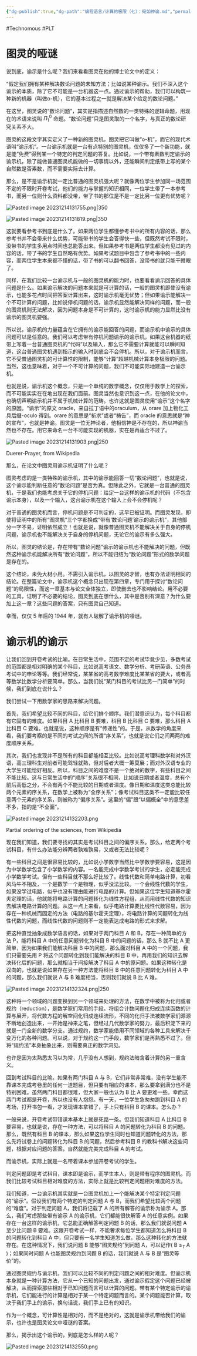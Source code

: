 ```yaml
---
{"dg-publish":true,"dg-path":"编程语言/计算的极限（七）：宛如神谕.md","permalink":"/编程语言/计算的极限（七）：宛如神谕/","created":"2023-10-09T16:11:35.000+08:00","updated":"2024-12-31T10:05:10.000+08:00"}
---
```


#Technomous #PLT 

# 图灵的哑谜

说到底，谕示是什么呢？我们来看看图灵在他的博士论文中的定义：

“假定我们拥有某种解决数论问题的未知方法；比如说某种谕示。我们不深入这个谕示的本质，除了它不可能是一台机器这一点。通过谕示的帮助，我们可以构筑一种新的机器（叫做o-机），它的基本过程之一就是解决某个给定的数论问题。”

在这里，图灵说的“数论问题”，其实是指描述自然数的一类特殊的逻辑命题，用现在的术语来说叫 $\Pi^0_1$ 命题。“数论问题”只是图灵取的一个名字，与真正的数论研究关系不大。

图灵的这段文字其实定义了一种新的图灵机，图灵把它叫做“o-机”，而它的现代术语叫“谕示机”。一台谕示机就是一台有点特别的图灵机，仅仅多了一个新功能，就是能“免费”得到某一个特定的判定问题的答复。比如说，一个带有素数判定谕示的谕示机，除了能做普通图灵机能做的一切事情以外，还能瞬间判定纸带上写的某个自然数是否素数，而不需要实际去计算。

那么，是不是谕示机就一定比普通的图灵机强大呢？就像两位学生参加同一场范围不定的不限时开卷考试，他们的能力与掌握的知识相同，一位学生带了一本参考书，而另一位则什么资料都没带，带了书的那位是不是一定比另一位更有优势呢？

![Pasted image 20231214131755.png|350](/img/user/0.Asset/resource/Pasted%20image%2020231214131755.png)

![Pasted image 20231214131819.png|350](/img/user/0.Asset/resource/Pasted%20image%2020231214131819.png)

这就要看参考书到底是什么了。如果两位学生都懂参考书中的所有内容的话，那么参考书并不会带来什么优势，可能带书的学生会答得快一些，但既然考试不限时，没带书的学生多用点时间也总能答出来。但如果参考书是两位学生都没有见过的内容的话，带了书的学生自然略有优势。如果考试题目中包含了参考书中的一些内容，而两位学生本来都不懂的话，带了书的可以翻书回答，没带书的就只能干瞪眼了。

同样，在我们比较一台谕示机与一般的图灵机的能力时，也要看看谕示回答的具体问题是什么。如果谕示解决的问题本来就是可计算的话，一般的图灵机即使没有谕示，也能多花点时间把答案计算出来，这时谕示机毫无优势；但如果谕示能解决一个不可计算的问题，比如说停机问题的话，谕示机显然能解决同样的问题，而一般的图灵机则无法解决，因为问题本身是不可计算的，这时谕示机的能力显然比没有谕示的图灵机要强。

所以说，谕示机的力量蕴含在它拥有的谕示能回答的问题，而谕示机中谕示的具体问题可以是任意的。我们可以考虑带有停机问题谕示的谕示机，如果这台机器的纸带上写着一台普通图灵机的“代码”以及输入，那么它不需要计算就能可以瞬间知道，这台普通图灵机遇到指示的输入时到底会不会停机。所以，对于谕示机而言，它不受普通图灵机的可计算性的限制，能够“计算”超越机械计算本身极限的问题。当然，这也意味着，对于一个不可计算的问题，我们不可能实际地建造一台谕示机。

也就是说，谕示机这个概念，只是一个单纯的数学概念，仅仅用于数学上的探索，而不可能实实在在地出现在我们面前。图灵当然也意识到这一点，在他的论文中，也确切声明谕示机并不属于机械计算的范畴。也许这就是图灵使用“谕示”这个名字的原因。“谕示”的原文 oracle，来自拉丁语中的oraculum，从 orare 加上物化工具后缀-oculo 得到。orare 的意思是“祈求”或者“祷告”，而 oracle 的意思就是“神的宣布”，也就是神谕。图灵是一位无神论者，他相信神是不存在的，所以神谕当然也不存在。用它来命名一台不可能实现的机器，实在是再适合不过了。

![Pasted image 20231214131903.png|250](/img/user/0.Asset/resource/Pasted%20image%2020231214131903.png)

Duerer-Prayer, from Wikipedia

那么，在论文中图灵用谕示机证明了什么呢？

图灵考虑的是一类特殊的谕示机，其中的谕示能回答一切“数论问题”，也就是说，这个谕示能判断任意的“数论问题”是否为真。但除此之外，它就是一台普通的图灵机，于是我们也能考虑关于它的停机问题：给定一台这样的谕示机的代码（不包含谕示本身），以及一个输入，这台谕示机在这个输入上会不会停机呢？

对于普通的图灵机而言，停机问题是不可判定的，这早已被证明。而图灵发现，即使将证明中的所有“图灵机”三个字都换成“带有‘数论问题’谕示的谕示机”，其他部分一字不易，证明依然成立！也就是说，就像普通图灵机不能解决关于自身的停机问题，谕示机也不能解决关于自身的停机问题，无论它的谕示有多么强大。

所以，图灵的结论是，存在带有“数论问题”谕示的谕示机也不能解决的问题，但既然这种谕示机能解决所有“数论问题”，所以不能归结为“数论问题”形式的数学问题是存在的。

这个结论，未免大材小用。不需引入谕示机，以图灵的才智，也有办法证明相同的结论。在整篇论文中，谕示机这个概念只出现在第四章，专门用于探讨“数论问题”的局限性，而这一章基本与论文全体独立，即使删去也不影响结论。用不必要的工具，证明了不必要的结论，图灵到底在想什么，其中是否别有深意？为什么要加上这一章？这些问题的答案，只有图灵自己知道。

幸而，仅仅 5 年后的 1944 年，就有人破解了谕示机的哑谜。

# 谕示机的谕示

让我们回到开卷考试的比喻。在日常生活中，范围不定的考试毕竟少见，多数考试的范围都是相对明确的某个科目，比如说高考语文、数学分析、考研英语、公务员考试中的申论等等。我们经常说，某某省的高考数学难度比某某省的要大，或者高等数学比数学分析要简单。那么，当我们说“某门科目的考试比另一门简单”的时候，我们到底在说什么？

我们尝试一下用数学家的思路来解决问题。

首先，我们希望比较不同的科目，给它们排个顺序。我们潜意识认为，每个科目都有它固有的难度。如果科目 A 比科目 B 要难，科目 B 比科目 C 要难，那么科目 A 比科目 C 要难。也就是说，这种顺序是有“传递性”的。于是，从数学的角度来看，我们要考察的是不同的考试之间的所谓“序关系”，也就是说它们之间两两的难度顺序关系。

其次，我们也发现并不是所有的科目都能相互比较。比如说高考理科数学和对外汉语，高三理科生对前者可能驾轻就熟，但对后者大概一筹莫展；而对外汉语专业的大学生可能恰好相反。所以，科目之间的难度不是一个绝对的数字，有些科目之间不能比较。这与日常生活中的“顺序”关系很不相同，比如说日期或者温度，总有个前后高低之分，不会有两个不能比较的日期或者温度。像日期和温度这类总能比较两个元素的序关系，在数学上被称为“全序关系”；像考试科目这类不一定能比较任意两个元素的序关系，则被称为“偏序关系”。这里的“偏”跟“以偏概全”中的意思差不多，指的是“不全面”。

![Pasted image 20231214132203.png](/img/user/0.Asset/resource/Pasted%20image%2020231214132203.png)

Partial ordering of the sciences, from Wikipedia

现在我们知道，我们要寻找的其实是考试科目之间的偏序关系。那么，给定两个考试科目，有什么办法能分辨两者孰难孰易，又或者无法比较呢？

有一些科目之间是很容易比较的，比如说小学数学当然比中学数学要容易，这是因为中学数学包含了小学数学的内容。一名能完成中学数学考试的学生，必定能完成小学数学考试。但有一些科目就不那么好比较了。线性代数和简单电路计算，初看风马牛不相及，一个是数学一个是物理，似乎没法比较。一个会线性代数的学生，如果没学过电路，似乎也没有理由能进行电路的计算。但如果这位学生知道基尔霍夫定理的话，他就能将电路计算的问题转化为线性方程组，从而用线性代数的知识去解决电路计算的问题。从这一点上来看，似乎电路计算要比线性代数容易，因为存在一种机械而固定的方法（电路的基尔霍夫定理），将电路计算的问题转化为线性代数的问题，而线性代数的问题则不一定能表达成电路的形式来求解。

把这种直觉抽象成数学语言的话，如果对于两门科目 A 和 B，存在一种简单的方法 P，能将科目 A 中的任意问题转化为科目 B 中的问题的话，那么 B 就不比 A 更简单，因为如果我们能解决科目 B 中的问题，那么面对科目 A 中的一个问题，我们只需要先用 P 将这个问题转化到我们能解决的科目 B 中，再用我们的知识去解决转化后的问题，那么就相当于间接解决了科目 A 中的原问题。如果这种转化是双向的，也就是说如果存在另一种方法能将科目 B 中的任意问题转化为科目 A 中的问题，那么我们就说 A 与 B 难度相当，否则我们就说 B 比 A 难。

![Pasted image 20231214132324.png|250](/img/user/0.Asset/resource/Pasted%20image%2020231214132324.png)

这种将一个领域的问题变换到另一个领域来处理的方法，在数学中被称为化归或者规约（reduction），是数学家们常用的手段。将组合计数问题化归成连续函数的计算与展开，将代数方程的解空间化归成连续流形，不同的化归手法被数学家们源源不断地创造出来，一开始是神来之笔，但经过几代数学家的努力，最后积淀下来的就是一门全新的数学分支。通过规约，数学家能借用不同领域的各种工具来解决千变万化的各种问题。可以说，对于规约这一门手段，数学家们是再熟悉不过了。但将“规约法”本身抽象出来，则需要真正的数学洞见。

也许是因为太熟悉太习以为常，几乎没有人想到，规约法暗含着计算的另一重含义。

回到考试科目的比喻。如果有两门科目 A 与 B，它们非常非常难，没有学生能不靠课本完成考卷里的任何一道题目，但只要有相应的课本，那么要拿到满分也不是特别困难。虽然两门科目都很难，但大家一般也认为 B 比 A 要更难一些。幸而这两门考试都是开卷，所以也没有人抱怨。有一天，一位学生急匆匆跑到科目 A 的考场，打开书包一看，才发现课本拿错了，手上只有科目 B 的课本。怎么办？

一般来说，开卷考试带错课本基本上就是死路一条。但我们知道科目 A 比科目 B 要容易，也就是说，存在一种方法，可以将科目 A 的问题转化为科目 B 的问题。那么，既然有科目 B 的课本，那么如果这位学生同时也知道问题转化的方法，那么先将试卷上的问题转化为科目 B 的问题，然后参考科目 B 的教科书解决这些问题，根据对应问题的答案，自然就能完美完成科目 A 的考试。

而谕示机，实际上就是一名带着课本参加开卷考试的学生。

判定问题即是考试科目，课本即是谕示，而学生本人，则是带有程序的图灵机。而我们比较考试科目相对难度的方法，实际上就是比较判定问题相对难度的方法。

我们知道，一台谕示机其实就是一台图灵机加上一个能解决某个特定判定问题的“谕示”。假设我们有两个特定的判定问题 A 与 B，而我们希望比较两个问题的“难度”。对于判定问题 A，我们将记载了 A 的所有解答的谕示称为谕示 A。那么，我们考虑那些带有谕示 A 的谕示机，它们都能很快解答 A 的任意实例。如果存在一台这样的谕示机，它总能正确解答判定问题 B 的话，那么我们就说问题 A 至少比问题 B 要难。这跟开卷考试一样，不能奢求每位学生都知道怎么将科目 B 的问题转化到科目 A 中，但只要有一名学生知道怎么做，那么这种转化的方法就存在。在这种情况下，我们说问题 B 能够“图灵规约”到问题 A，可以记作( B $\leq_T$ A )；如果同时问题 A 也能图灵规约到问题 B 的话，我们就说 A 与 B 是“图灵等价”的。

通过图灵规约与谕示机，我们可以比较不同的判定问题之间的相对难度。但谕示机本身就是一种计算方法，它从一个已知的问题出发，通过谕示假定这个问题已经被解决，从而探索那些相对于已知问题而言可以计算的问题。带有某个特定谕示的谕示机，它们能进行的计算是相对于某一个特定问题而言的。某个问题能否计算，取决于我们手上的谕示，换句话说，我们手上已有的知识。

作为一个概念，可计算性是相对的，而不是绝对的，这就是谕示机带给我们的谕示，也许也是图灵论文中哑谜的答案。

那么，揭示出这个谕示的，到底是怎么样的人呢？

![Pasted image 20231214132550.png](/img/user/0.Asset/resource/Pasted%20image%2020231214132550.png)